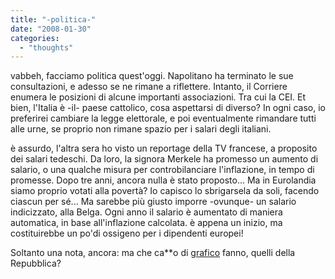 ```yaml
---
title: "-politica-"
date: "2008-01-30"
categories: 
  - "thoughts"
---
```


vabbeh, facciamo politica quest'oggi. Napolitano ha terminato le sue consultazioni, e adesso se ne rimane a riflettere. Intanto, il Corriere enumera le posizioni di alcune importanti associazioni. Tra cui la CEI. Et bien, l'Italia è -il- paese cattolico, cosa aspettarsi di diverso? In ogni caso, io preferirei cambiare la legge elettorale, e poi eventualmente rimandare tutti alle urne, se proprio non rimane spazio per i salari degli italiani.

è assurdo, l'altra sera ho visto un reportage della TV francese, a proposito dei salari tedeschi. Da loro, la signora Merkele ha promesso un aumento di salario, o una qualche misura per controbilanciare l'inflazione, in tempo di promesse. Dopo tre anni, ancora nulla è stato proposto... Ma in Eurolandia siamo proprio votati alla povertà? Io capisco lo sbrigarsela da soli, facendo ciascun per sé... Ma sarebbe più giusto imporre -ovunque- un salario indicizzato, alla Belga. Ogni anno il salario è aumentato di maniera automatica, in base all'inflazione calcolata. è appena un inizio, ma costituirebbe un po'di ossigeno per i dipendenti europei!

Soltanto una nota, ancora: ma che ca\*\*o di [grafico](http://www.repubblica.it/popup/servizi/2008/senato_gov/1.html) fanno, quelli della Repubblica?

